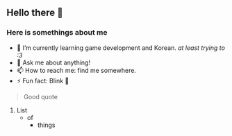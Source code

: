 ## Hello there 👋

### Here is somethings about me

- 🌱 I’m currently learning game development and Korean. *at least trying to :3*
- 💬 Ask me about anything!
- 📫 How to reach me: find me somewhere.
- ⚡ Fun fact: Blink 🫰

> Good quote

1. List
    - of
        - things
        

